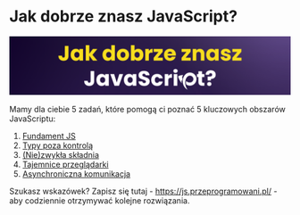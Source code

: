 # Jak dobrze znasz JavaScript?

![](./media/cover.png)

Mamy dla ciebie 5 zadań, które pomogą ci poznać 5 kluczowych obszarów JavaScriptu:

1. [Fundament JS](https://github.com/psmyrdek/ojs-2022/tree/master/1)
2. [Typy poza kontrolą](https://github.com/psmyrdek/ojs-2022/tree/master/2)
3. [(Nie)zwykła składnia](https://github.com/psmyrdek/ojs-2022/tree/master/3)
4. [Tajemnice przeglądarki](https://github.com/psmyrdek/ojs-2022/tree/master/4)
5. [Asynchroniczna komunikacja](https://github.com/psmyrdek/ojs-2022/tree/master/5)

Szukasz wskazówek? Zapisz się tutaj - https://js.przeprogramowani.pl/ - aby codziennie otrzymywać kolejne rozwiązania.